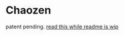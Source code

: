 # Chaozen

patent pending. [read this while readme is wip](https://hackmd.io/@ZPqYNGC6QTCOhbWCJewHrQ/B1jOGJXFj)